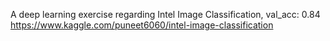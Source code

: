 A deep learning exercise regarding Intel Image Classification, val_acc: 0.84
https://www.kaggle.com/puneet6060/intel-image-classification